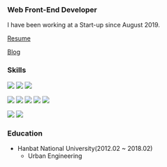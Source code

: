 ### Web Front-End Developer 
I have been working at a Start-up since August 2019.

[Resume](https://taenam.notion.site/2157e272e964476392fb8a99996e7c04)

[Blog](https://taenami.tistory.com/)

### Skills

![](https://camo.githubusercontent.com/1552d2596cea2d6a701b5df74c7fecfd7e3af38daf3de396c40dee419139a266/68747470733a2f2f696d672e736869656c64732e696f2f62616467652f48544d4c352d4533344632363f7374796c653d666c6174266c6f676f3d68746d6c35266c6f676f436f6c6f723d7768697465)
![](https://camo.githubusercontent.com/aa89e8c48bfb66401e4886a979b805fd74e45f50540efe10a90c76c3d96e2488/68747470733a2f2f696d672e736869656c64732e696f2f62616467652f435353332d3135373242363f7374796c653d666c6174266c6f676f3d63737333266c6f676f436f6c6f723d7768697465)
![](https://camo.githubusercontent.com/d828e5ec888b7c8d9a82b4eb49fe1d758dcc12724951b580bec70cf6d85e01fa/68747470733a2f2f696d672e736869656c64732e696f2f62616467652f536373732d677265656e3f7374796c653d666c6174266c6f676f3d53617373266c6f676f436f6c6f723d434336363939)

![](https://camo.githubusercontent.com/318695bb8bb3f74e026bb85d3b3a94aaf489017986ea5384d10a789617ec00ed/68747470733a2f2f696d672e736869656c64732e696f2f62616467652f4a6176615363726970742d4637444631453f7374796c653d666c61742d737175617265266c6f676f3d4a617661536372697074266c6f676f436f6c6f723d7768697465)
![](https://camo.githubusercontent.com/78da7b72de707b836ec486ba2bfafa388fe0ee36e585053de139fa1dc1ddb1cc/68747470733a2f2f696d672e736869656c64732e696f2f62616467652f547970657363726970742d3233354139373f7374796c653d666c61742d737175617265266c6f676f3d54797065736372697074266c6f676f436f6c6f723d7768697465)
![](https://camo.githubusercontent.com/494b0f23952229478851f520adfe3e140e629a5f0423e7c9d6c333ed88be65a0/68747470733a2f2f696d672e736869656c64732e696f2f62616467652f52656163742d3631444146423f7374796c653d666c61742d737175617265266c6f676f3d5265616374266c6f676f436f6c6f723d7768697465)
![](https://camo.githubusercontent.com/6f92e0ae4b60ea797a4256f34381cca3d2182895900bc016e71389ad101dbc40/68747470733a2f2f696d672e736869656c64732e696f2f62616467652f4e6578742e6a732d3030303030303f7374796c653d666c61742d737175617265266c6f676f3d6e6578742e6a73266c6f676f436f6c6f723d7768697465)
![](https://camo.githubusercontent.com/3098687a54cb06eabc2eccbb057c175024298507d9013d056e99e0d51fe9f2fa/68747470733a2f2f696d672e736869656c64732e696f2f62616467652f5374796c65642d4442373039333f7374796c653d666c61742d737175617265266c6f676f3d7374796c65642d636f6d706f6e656e7473266c6f676f436f6c6f723d7768697465)

![](https://camo.githubusercontent.com/5fffcd5b41bae5b026a20839da9319ccf0343276a74a6b19be90af9a9bb1ff36/68747470733a2f2f696d672e736869656c64732e696f2f62616467652f4e6f64652e6a732d6332633563353f7374796c653d666c6174266c6f676f3d4e6f64652e6a73266c6f676f436f6c6f723d333339393333)
![](https://camo.githubusercontent.com/29437b7595959124268299622f46cad2c8442c3f2a4d311cd33f9f3633a8c3cf/68747470733a2f2f696d672e736869656c64732e696f2f62616467652f4d7953514c2d6631643864393f7374796c653d666c6174266c6f676f3d4d7953514c266c6f676f436f6c6f723d343437394131)

### Education
- Hanbat National University(2012.02 ~ 2018.02)
  - Urban Engineering


<!--
**dev-93/dev-93** is a ✨ _special_ ✨ repository because its `README.md` (this file) appears on your GitHub profile.

Here are some ideas to get you started:




- 👯 I’m looking to collaborate on ...
- 🤔 I’m looking for help with ...
- 💬 Ask me about ...
- 📫 How to reach me: ...
- 😄 Pronouns: ...
- ⚡ Fun fact: ...
-->
